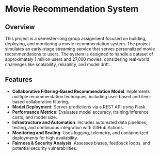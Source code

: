 # Movie Recommendation System

## Overview

This project is a semester-long group assignment focused on building, deploying, and monitoring a movie recommendation system. The project simulates an early-stage streaming service that serves personalized movie recommendations to users. The system is designed to handle a dataset of approximately 1 million users and 27,000 movies, considering real-world challenges like scalability, reliability, and model drift.

## Features

- **Collaborative Filtering-Based Recommendation Model**: Implements multiple recommendation techniques, including user-based and item-based collaborative filtering.
- **Model Deployment**: Serves predictions via a REST API using Flask.
- **Performance Metrics**: Evaluates model accuracy, training/inference costs, and model size.
- **Infrastructure and Automation**: Includes automated data pipelines, testing, and continuous integration with GitHub Actions.
- **Monitoring and Scaling**: Uses logging, telemetry, and containerized deployments for high availability.
- **Fairness & Security Analysis**: Assesses biases, feedback loops, and potential security vulnerabilities.